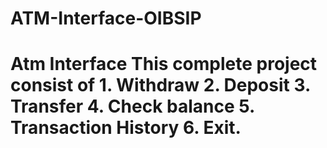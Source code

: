 # ATM-Interface-OIBSIP
# Atm Interface This complete project consist of  1. Withdraw  2. Deposit  3. Transfer  4. Check balance  5. Transaction History  6. Exit.
